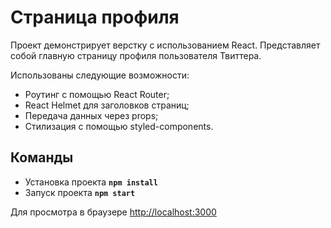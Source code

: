 # Страница профиля

Проект демонстрирует верстку с использованием React. Представляет собой главную страницу профиля пользователя Твиттера.

Использованы следующие возможности:

- Роутинг с помощью React Router;
- React Helmet для заголовков страниц;
- Передача данных через props;
- Стилизация с помощью styled-components.

## Команды

- Установка проекта **`npm install`**
- Запуск проекта **`npm start`**

Для просмотра в браузере [http://localhost:3000](http://localhost:3000)
